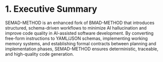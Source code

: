# 1. Executive Summary


SEMAD-METHOD is an enhanced fork of BMAD-METHOD that introduces structured, schema-driven workflows to minimize AI hallucination and improve code quality in AI-assisted software development. By converting free-form instructions to YAML/JSON schemas, implementing working memory systems, and establishing formal contracts between planning and implementation phases, SEMAD-METHOD ensures deterministic, traceable, and high-quality code generation.
